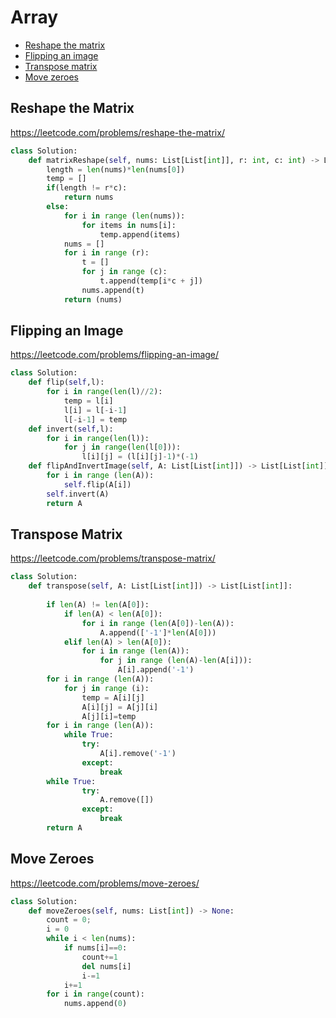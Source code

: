 # Array

+ [Reshape the matrix](#reshape-the-matrix)
+ [Flipping an image](#flipping-an-image)
+ [Transpose matrix](#transpose-matrix)
+ [Move zeroes](#move-zeroes)

## Reshape the Matrix

https://leetcode.com/problems/reshape-the-matrix/

```python
class Solution:
    def matrixReshape(self, nums: List[List[int]], r: int, c: int) -> List[List[int]]:
        length = len(nums)*len(nums[0])
        temp = []
        if(length != r*c):
            return nums
        else:
            for i in range (len(nums)):
                for items in nums[i]:
                    temp.append(items)
            nums = []
            for i in range (r):
                t = []
                for j in range (c):
                    t.append(temp[i*c + j])
                nums.append(t)
            return (nums)
```

## Flipping an Image

https://leetcode.com/problems/flipping-an-image/

```python
class Solution:
    def flip(self,l):
        for i in range(len(l)//2):
            temp = l[i]
            l[i] = l[-i-1]
            l[-i-1] = temp
    def invert(self,l):
        for i in range(len(l)):
            for j in range(len(l[0])):
                l[i][j] = (l[i][j]-1)*(-1)
    def flipAndInvertImage(self, A: List[List[int]]) -> List[List[int]]:
        for i in range (len(A)):
            self.flip(A[i])
        self.invert(A)
        return A
```

## Transpose Matrix

https://leetcode.com/problems/transpose-matrix/

```python
class Solution:
    def transpose(self, A: List[List[int]]) -> List[List[int]]:
        
        if len(A) != len(A[0]):
            if len(A) < len(A[0]):
                for i in range (len(A[0])-len(A)):
                    A.append(['-1']*len(A[0]))
            elif len(A) > len(A[0]):
                for i in range (len(A)):
                    for j in range (len(A)-len(A[i])):
                        A[i].append('-1')
        for i in range (len(A)):
            for j in range (i):
                temp = A[i][j]
                A[i][j] = A[j][i]
                A[j][i]=temp
        for i in range (len(A)):
            while True:
                try:
                    A[i].remove('-1')
                except:
                    break
        while True:
                try:
                    A.remove([])
                except:
                    break
        return A
```

## Move Zeroes

https://leetcode.com/problems/move-zeroes/

```python
class Solution:
    def moveZeroes(self, nums: List[int]) -> None:
        count = 0;
        i = 0
        while i < len(nums):
            if nums[i]==0:
                count+=1
                del nums[i]
                i-=1
            i+=1
        for i in range(count):
            nums.append(0)
```
